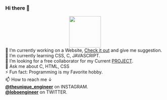 ### Hi there 👋
<div id="header" align="center">
  <img src="https://media.giphy.com/media/M9gbBd9nbDrOTu1Mqx/giphy.gif" width="100"/>
</div>
🔭 I’m currently working on a Website, <a href="https://nathanlobo.github.io/agnelpolytechnic/">Check it out</a> and give me suggestion. <br>
🌱 I’m currently learning CSS, C, JAVASCRIPT. <br>
👯 I’m looking for a free collaborator for my Current <a href="https://www.github.com/nathanlobo/">PROJECT</a>.<br>
💬 Ask me about C, HTML, CSS<br>
⚡ Fun fact: Programming is my Favorite hobby.<br>
📫 How to reach me &darr;<br>
<a href="https://www.instagram.com/theunique_engineer"><b>@theunique_engineer</b></a> on INSTAGRAM.<br>
<a href="https://www.twitter.com/loboengineer"><b>@loboengineer</b></a> on TWITTER.<br>

<!--
**nathanlobo/nathanlobo** is a ✨ _special_ ✨ repository because its `README.md` (this file) appears on your GitHub profile.

Here are some ideas to get you started:

- 🔭 I’m currently working on ...
- 🌱 I’m currently learning ...
- 👯 I’m looking to collaborate on ...
- 🤔 I’m looking for help with ...
- 💬 Ask me about ...
- 📫 How to reach me: ...
- 😄 Pronouns: ...
- ⚡ Fun fact: ...
-->
